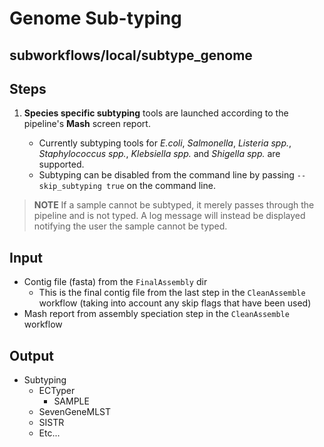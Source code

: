 # Genome Sub-typing

## subworkflows/local/subtype_genome

## Steps
1. **Species specific subtyping** tools are launched according to the pipeline's **Mash** screen report. 

   - Currently subtyping tools for *E.coli*, *Salmonella*, *Listeria spp.*, *Staphylococcus spp.*, *Klebsiella spp.* and *Shigella spp.* are supported. 
   - Subtyping can be disabled from the command line by passing `--skip_subtyping true` on the command line.

> **NOTE**
> If a sample cannot be subtyped, it merely passes through the pipeline and is not typed. A log message will instead be displayed notifying the user the sample cannot be typed.

## Input
- Contig file (fasta) from the `FinalAssembly` dir
   - This is the final contig file from the last step in the `CleanAssemble` workflow (taking into account any skip flags that have been used)
- Mash report from assembly speciation step in the `CleanAssemble` workflow

## Output
- Subtyping
   - ECTyper
      - SAMPLE
   - SevenGeneMLST
   - SISTR
   - Etc...
